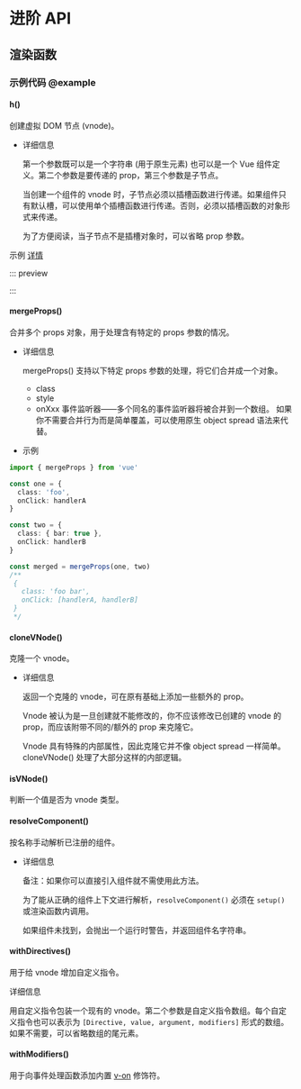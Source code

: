 # 进阶 API

## 渲染函数

<!-- VUEJSON.render_function.compatibility -->

### 示例代码 @example

#### h()

创建虚拟 DOM 节点 (vnode)。

- 详细信息

  第一个参数既可以是一个字符串 (用于原生元素) 也可以是一个 Vue 组件定义。第二个参数是要传递的 prop，第三个参数是子节点。

  当创建一个组件的 vnode 时，子节点必须以插槽函数进行传递。如果组件只有默认槽，可以使用单个插槽函数进行传递。否则，必须以插槽函数的对象形式来传递。

  为了方便阅读，当子节点不是插槽对象时，可以省略 prop 参数。

示例 [详情](<!-- VUEJSON.E_rendering.render_render.gitUrl -->)

::: preview <!-- VUEJSON.E_rendering.render_render.webUrl -->
<!-- VUEJSON.E_rendering.render_render.code -->
:::

#### mergeProps()

合并多个 props 对象，用于处理含有特定的 props 参数的情况。

- 详细信息

  mergeProps() 支持以下特定 props 参数的处理，将它们合并成一个对象。

  - class
  - style
  - onXxx 事件监听器——多个同名的事件监听器将被合并到一个数组。
  如果你不需要合并行为而是简单覆盖，可以使用原生 object spread 语法来代替。

- 示例

```ts
import { mergeProps } from 'vue'

const one = {
  class: 'foo',
  onClick: handlerA
}

const two = {
  class: { bar: true },
  onClick: handlerB
}

const merged = mergeProps(one, two)
/**
 {
   class: 'foo bar',
   onClick: [handlerA, handlerB]
 }
 */
```

#### cloneVNode()

克隆一个 vnode。

- 详细信息

  返回一个克隆的 vnode，可在原有基础上添加一些额外的 prop。

  Vnode 被认为是一旦创建就不能修改的，你不应该修改已创建的 vnode 的 prop，而应该附带不同的/额外的 prop 来克隆它。

  Vnode 具有特殊的内部属性，因此克隆它并不像 object spread 一样简单。cloneVNode() 处理了大部分这样的内部逻辑。

#### isVNode()

判断一个值是否为 vnode 类型。

#### resolveComponent()

按名称手动解析已注册的组件。

- 详细信息

  备注：如果你可以直接引入组件就不需使用此方法。

  为了能从正确的组件上下文进行解析，`resolveComponent()` 必须在 `setup()` 或渲染函数内调用。

  如果组件未找到，会抛出一个运行时警告，并返回组件名字符串。

#### withDirectives()

用于给 vnode 增加自定义指令。

详细信息

  用自定义指令包装一个现有的 vnode。第二个参数是自定义指令数组。每个自定义指令也可以表示为 `[Directive, value, argument, modifiers]` 形式的数组。如果不需要，可以省略数组的尾元素。

#### withModifiers()

用于向事件处理函数添加内置 [v-on](./built-in.md#v-on) 修饰符。
